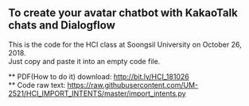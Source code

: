 ## To create your avatar chatbot with KakaoTalk chats and Dialogflow

This is the code for the HCI class at Soongsil University on October 26, 2018.<br> Just copy and paste it into an empty code file.

** PDF(How to do it) download: http://bit.ly/HCI_181026<br>
** Code raw text: https://raw.githubusercontent.com/UM-2521/HCI_IMPORT_INTENTS/master/import_intents.py
